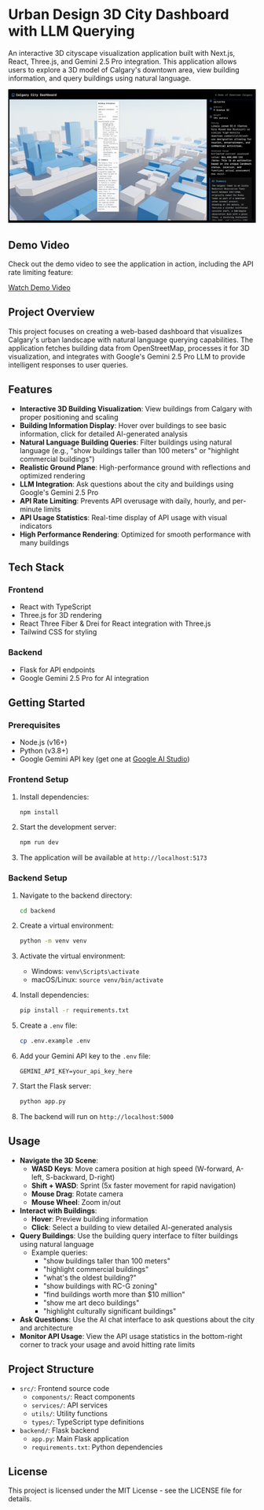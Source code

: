 # Urban Design 3D City Dashboard with LLM Querying

An interactive 3D cityscape visualization application built with Next.js, React, Three.js, and Gemini 2.5 Pro integration. This application allows users to explore a 3D model of Calgary's downtown area, view building information, and query buildings using natural language.

![Demo of the 3D City Dashboard](demo-use.png)

## Demo Video

Check out the demo video to see the application in action, including the API rate limiting feature:

[Watch Demo Video](demo.mp4)

## Project Overview

This project focuses on creating a web-based dashboard that visualizes Calgary's urban landscape with natural language querying capabilities. The application fetches building data from OpenStreetMap, processes it for 3D visualization, and integrates with Google's Gemini 2.5 Pro LLM to provide intelligent responses to user queries.

## Features

- **Interactive 3D Building Visualization**: View buildings from Calgary with proper positioning and scaling
- **Building Information Display**: Hover over buildings to see basic information, click for detailed AI-generated analysis
- **Natural Language Building Queries**: Filter buildings using natural language (e.g., "show buildings taller than 100 meters" or "highlight commercial buildings")
- **Realistic Ground Plane**: High-performance ground with reflections and optimized rendering
- **LLM Integration**: Ask questions about the city and buildings using Google's Gemini 2.5 Pro
- **API Rate Limiting**: Prevents API overusage with daily, hourly, and per-minute limits
- **API Usage Statistics**: Real-time display of API usage with visual indicators
- **High Performance Rendering**: Optimized for smooth performance with many buildings

## Tech Stack

### Frontend

- React with TypeScript
- Three.js for 3D rendering
- React Three Fiber & Drei for React integration with Three.js
- Tailwind CSS for styling

### Backend

- Flask for API endpoints
- Google Gemini 2.5 Pro for AI integration

## Getting Started

### Prerequisites

- Node.js (v16+)
- Python (v3.8+)
- Google Gemini API key (get one at [Google AI Studio](https://ai.google.dev/))

### Frontend Setup

1. Install dependencies:

   ```bash
   npm install
   ```

2. Start the development server:

   ```bash
   npm run dev
   ```

3. The application will be available at `http://localhost:5173`

### Backend Setup

1. Navigate to the backend directory:

   ```bash
   cd backend
   ```

2. Create a virtual environment:

   ```bash
   python -m venv venv
   ```

3. Activate the virtual environment:
   - Windows: `venv\Scripts\activate`
   - macOS/Linux: `source venv/bin/activate`

4. Install dependencies:

   ```bash
   pip install -r requirements.txt
   ```

5. Create a `.env` file:

   ```bash
   cp .env.example .env
   ```

6. Add your Gemini API key to the `.env` file:

   ```env
   GEMINI_API_KEY=your_api_key_here
   ```

7. Start the Flask server:

   ```bash
   python app.py
   ```

8. The backend will run on `http://localhost:5000`

## Usage

- **Navigate the 3D Scene**:
  - **WASD Keys**: Move camera position at high speed (W-forward, A-left, S-backward, D-right)
  - **Shift + WASD**: Sprint (5x faster movement for rapid navigation)
  - **Mouse Drag**: Rotate camera
  - **Mouse Wheel**: Zoom in/out
- **Interact with Buildings**:
  - **Hover**: Preview building information
  - **Click**: Select a building to view detailed AI-generated analysis
- **Query Buildings**: Use the building query interface to filter buildings using natural language
  - Example queries:
    - "show buildings taller than 100 meters"
    - "highlight commercial buildings"
    - "what's the oldest building?"
    - "show buildings with RC-G zoning"
    - "find buildings worth more than $10 million"
    - "show me art deco buildings"
    - "highlight culturally significant buildings"
- **Ask Questions**: Use the AI chat interface to ask questions about the city and architecture
- **Monitor API Usage**: View the API usage statistics in the bottom-right corner to track your usage and avoid hitting rate limits

## Project Structure

- `src/`: Frontend source code
  - `components/`: React components
  - `services/`: API services
  - `utils/`: Utility functions
  - `types/`: TypeScript type definitions
- `backend/`: Flask backend
  - `app.py`: Main Flask application
  - `requirements.txt`: Python dependencies

## License

This project is licensed under the MIT License - see the LICENSE file for details.

